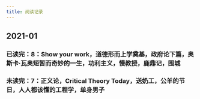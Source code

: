 ```yaml
---
title: 阅读记录
---
```


## 2021-01
### 已读完：8：Show your work，道德形而上学奠基，政府论下篇，奥斯卡·瓦奥短暂而奇妙的一生，功利主义，慢教授，鹿鼎记，围城
### 未读完：7：正义论，Critical Theory Today，送奶工，公羊的节日，人人都该懂的工程学，单身男子
